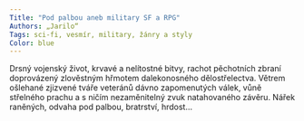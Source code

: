 ```yaml
---
Title: "Pod palbou aneb military SF a RPG"
Authors: „Jarilo“
Tags: sci-fi, vesmír, military, žánry a styly
Color: blue
---
```

Drsný vojenský život, krvavé a nelítostné bitvy, rachot pěchotních zbraní doprovázený zlověstným hřmotem dalekonosného dělostřelectva. Větrem ošlehané zjizvené tváře veteránů dávno zapomenutých válek, vůně střelného prachu a s ničím nezaměnitelný zvuk natahovaného závěru. Nářek raněných, odvaha pod palbou, bratrství, hrdost…
